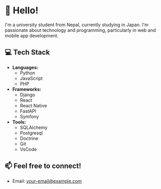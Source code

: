 # 👋 Hello!

I'm a university student from Nepal, currently studying in Japan. I'm passionate about technology and programming, particularly in web and mobile app development.

## 💻 Tech Stack

- **Languages:**
  - Python
  - JavaScript
  - PHP
- **Frameworks:**
  - Django 
  - React
  - React Native
  - FastAPI
  - Symfony
- **Tools:**
  - SQLAlchemy
  - Postgresql
  - Doctrine
  - Git
  - VsCode

## 📫 Feel free to connect!

- Email: [your-email@example.com](mailto:yabindra2057@gmail.com)


